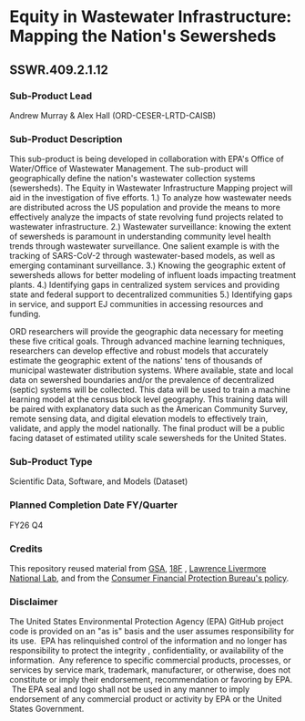 # Equity in Wastewater Infrastructure: Mapping the Nation's Sewersheds
## SSWR.409.2.1.12

### Sub-Product Lead
Andrew Murray & Alex Hall (ORD-CESER-LRTD-CAISB)

### Sub-Product Description
This sub-product is being developed in collaboration with EPA's Office of Water/Office of Wastewater Management. The sub-product will geographically define the nation's wastewater collection systems (sewersheds). The Equity in Wastewater Infrastructure Mapping project will aid in the investigation of five efforts. 1.) To analyze how wastewater needs are distributed across the US population and provide the means to more effectively analyze the impacts of state revolving fund projects related to wastewater infrastructure. 2.) Wastewater surveillance: knowing the extent of sewersheds is paramount in understanding community level health trends through wastewater surveillance. One salient example is with the tracking of SARS-CoV-2 through wastewater-based models, as well as emerging contaminant surveillance. 3.) Knowing the geographic extent of sewersheds allows for better modeling of influent loads impacting treatment plants. 4.) Identifying gaps in centralized system services and providing state and federal support to decentralized communities 5.) Identifying gaps in service, and support EJ communities in accessing resources and funding.

ORD researchers will provide the geographic data necessary for meeting these five critical goals. Through advanced machine learning techniques, researchers can develop effective and robust models that accurately estimate the geographic extent of the nations' tens of thousands of municipal wastewater distribution systems. Where available, state and local data on sewershed boundaries and/or the prevalence of decentralized (septic) systems will be collected. This data will be used to train a machine learning model at the census block level geography. This training data will be paired with explanatory data such as the American Community Survey, remote sensing data, and digital elevation models to effectively train, validate, and apply the model nationally. The final product will be a public facing dataset of estimated utility scale sewersheds for the United States.

### Sub-Product Type
Scientific Data, Software, and Models (Dataset)

### Planned Completion Date FY/Quarter
FY26 Q4

### Credits

This repository reused material from [GSA](https://www.gsa.gov/), [18F](https://18f.gsa.gov/) , [Lawrence Livermore National Lab](https://www.llnl.gov/), and from the [Consumer Financial Protection Bureau's policy](https://github.com/cfpb/source-code-policy).

### Disclaimer

The United States Environmental Protection Agency (EPA) GitHub project code is provided on an "as is" basis and the user assumes responsibility for its use.  EPA has relinquished control of the information and no longer has responsibility to protect the integrity , confidentiality, or availability of the information.  Any reference to specific commercial products, processes, or services by service mark, trademark, manufacturer, or otherwise, does not constitute or imply their endorsement, recommendation or favoring by EPA.  The EPA seal and logo shall not be used in any manner to imply endorsement of any commercial product or activity by EPA or the United States Government.
